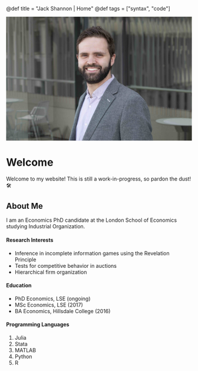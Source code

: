 @def title = "Jack Shannon | Home"
@def tags = ["syntax", "code"]

![](/assets/profile.jpg)
# Welcome 

Welcome to my website! This is still a work-in-progress, so pardon the dust! 🛠️

## About Me

I am an Economics PhD candidate at the London School of Economics studying Industrial Organization.

#### Research Interests

- Inference in incomplete information games using the Revelation Principle
- Tests for competitive behavior in auctions
- Hierarchical firm organization

#### Education

- PhD Economics, LSE (ongoing)
- MSc Economics, LSE (2017)
- BA Economics, Hillsdale College (2016)

#### Programming Languages

1. Julia
2. Stata
3. MATLAB
4. Python
5. R